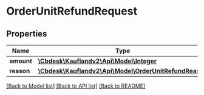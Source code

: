 # OrderUnitRefundRequest

## Properties
Name | Type | Description | Notes
------------ | ------------- | ------------- | -------------
**amount** | [**\Cbdesk\Kauflandv2\Api\Model\Integer**](Integer.md) |  | 
**reason** | [**\Cbdesk\Kauflandv2\Api\Model\OrderUnitRefundReason**](OrderUnitRefundReason.md) |  | 

[[Back to Model list]](../../README.md#documentation-for-models) [[Back to API list]](../../README.md#documentation-for-api-endpoints) [[Back to README]](../../README.md)


